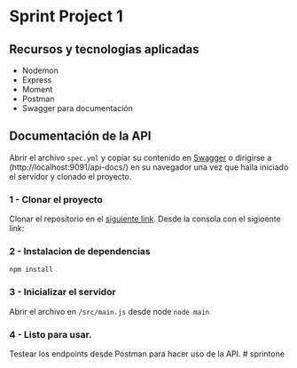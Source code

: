 # Sprint Project 1

## Recursos y tecnologias aplicadas

 - Nodemon
 - Express
 - Moment
 - Postman 
 - Swagger para documentación

## Documentación de la API
Abrir el archivo `spec.yml` y copiar su contenido en [Swagger](https://editor.swagger.io/) o dirigirse a (http://localhost:9091/api-docs/) en su navegador una vez que halla iniciado el servidor y clonado el proyecto.

### 1  - Clonar el proyecto 
Clonar el repositorio en el [siguiente link]().
Desde la consola con el sigioente link:
`     `

### 2  - Instalacion de dependencias
```
npm install
```

### 3  - Inicializar el servidor
Abrir el archivo en `/src/main.js` desde node
`node main`

### 4  - Listo para usar.

Testear los endpoints desde Postman para hacer uso de la API.
#   s p r i n t o n e 
 
 